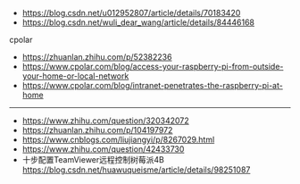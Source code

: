 * https://blog.csdn.net/u012952807/article/details/70183420
* https://blog.csdn.net/wuli_dear_wang/article/details/84446168

cpolar
* https://zhuanlan.zhihu.com/p/52382236  
* https://www.cpolar.com/blog/access-your-raspberry-pi-from-outside-your-home-or-local-network  
* https://www.cpolar.com/blog/intranet-penetrates-the-raspberry-pi-at-home

---
* https://www.zhihu.com/question/320342072
* https://zhuanlan.zhihu.com/p/104197972
* https://www.cnblogs.com/liujiangyi/p/8267029.html
* https://www.zhihu.com/question/42433730
* 十步配置TeamViewer远程控制树莓派4B  
https://blog.csdn.net/huawuqueisme/article/details/98251087

